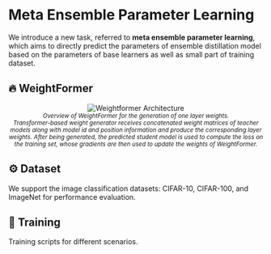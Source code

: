 # Meta Ensemble Parameter Learning
 
We introduce a new task, referred to **meta ensemble parameter learning**, which aims to directly predict the parameters of ensemble distillation model based on the parameters of base learners as well as small part of training dataset.  

## 🔥  WeightFormer

<p align="center">
     <img src="https://github.com/feizc/Meta-Ensemble/blob/main/images/frame_weightformer.jpg" alt="Weightformer Architecture">
     <br/>
     <sub><em>
      Overview of WeightFormer for the generation of one layer weights. <br/> 
      Transformer-based weight generator receives concatenated weight matrices of teacher models along with model id and position information and produce the corresponding layer weights. After being generated, the predicted student model is used to compute the loss on the training set, whose gradients are then used to update the weights of WeightFormer. 
    </em></sub>
</p>




## ⚙  Dataset 

We support the image classification datasets: CIFAR-10, CIFAR-100, and ImageNet for performance evaluation. 



## 🙌 Training 

Training scripts for different scenarios. 

